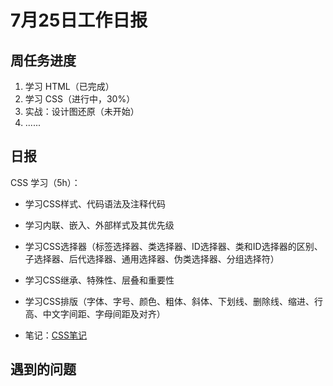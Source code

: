 # 7月25日工作日报

## 周任务进度

1. 学习 HTML（已完成）
2. 学习 CSS（进行中，30%）
3. 实战：设计图还原（未开始）
4. ......

## 日报

CSS 学习（5h）：

 - 学习CSS样式、代码语法及注释代码
 
 - 学习内联、嵌入、外部样式及其优先级

 - 学习CSS选择器（标签选择器、类选择器、ID选择器、类和ID选择器的区别、子选择器、后代选择器、通用选择器、伪类选择器、分组选择符）

 - 学习CSS继承、特殊性、层叠和重要性

 - 学习CSS排版（字体、字号、颜色、粗体、斜体、下划线、删除线、缩进、行高、中文字间距、字母间距及对齐）

 - 笔记：[CSS笔记](https://github.com/sliop/learngit/blob/dev/CSS.md)

## 遇到的问题